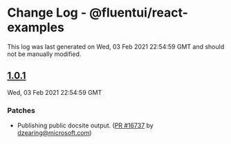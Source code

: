 # Change Log - @fluentui/react-examples

This log was last generated on Wed, 03 Feb 2021 22:54:59 GMT and should not be manually modified.

<!-- Start content -->

## [1.0.1](https://github.com/microsoft/fluentui/tree/@fluentui/react-examples_v1.0.1)

Wed, 03 Feb 2021 22:54:59 GMT

### Patches

- Publishing public docsite output. ([PR #16737](https://github.com/microsoft/fluentui/pull/16737) by dzearing@microsoft.com)
